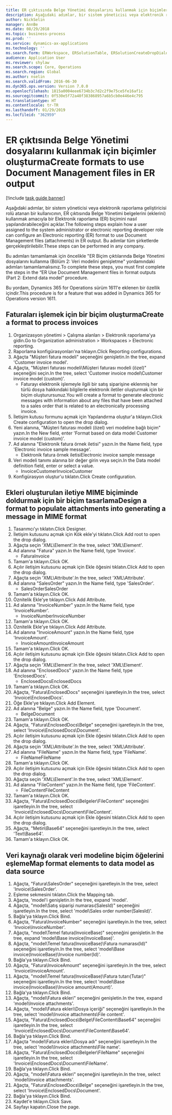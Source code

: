 ```yaml
---
title: ER çıktısında Belge Yönetimi dosyalarını kullanmak için biçimler oluşturma
description: Aşağıdaki adımlar, bir sistem yöneticisi veya elektronik raporlama geliştiricisi rolü atanan bir kullanıcının, ER çıktısında Belge Yönetimi belgelerini kullanmak amacıyla bir Elektronik raporlama biçimini nasıl yapılandırabileceğini açıklar.
author: NickSelin
manager: AnnBe
ms.date: 08/29/2018
ms.topic: business-process
ms.prod: ''
ms.service: dynamics-ax-applications
ms.technology: ''
ms.search.form: ERWorkspace, ERSolutionTable, ERSolutionCreateDropDialog, EROperationDesigner, ERComponentTypeDropDialog
audience: Application User
ms.reviewer: shylaw
ms.search.scope: Core, Operations
ms.search.region: Global
ms.author: nselin
ms.search.validFrom: 2016-06-30
ms.dyn365.ops.version: Version 7.0.0
ms.openlocfilehash: 1815a0004eee6734b3c7d2c2f9e75ce5fe16af1c
ms.sourcegitcommit: 0f530e5f72a40f383868957a6b5cb0e446e4c795
ms.translationtype: HT
ms.contentlocale: tr-TR
ms.lasthandoff: 01/29/2019
ms.locfileid: "362959"
---
```

# <a name="create-formats-to-use-document-management-files-in-er-output"></a><span data-ttu-id="7be05-103">ER çıktısında Belge Yönetimi dosyalarını kullanmak için biçimler oluşturma</span><span class="sxs-lookup"><span data-stu-id="7be05-103">Create formats to use Document Management files in ER output</span></span>

[!include [task guide banner](../../includes/task-guide-banner.md)]

<span data-ttu-id="7be05-104">Aşağıdaki adımlar, bir sistem yöneticisi veya elektronik raporlama geliştiricisi rolü atanan bir kullanıcının, ER çıktısında Belge Yönetimi belgelerini (eklerini) kullanmak amacıyla bir Elektronik raporlama (ER) biçimini nasıl yapılandırabileceğini açıklar.</span><span class="sxs-lookup"><span data-stu-id="7be05-104">The following steps explain how a user assigned to the system administrator or electronic reporting developer role can configure an Electronic reporting (ER) format to use Document Management files (attachments) in ER output.</span></span> <span data-ttu-id="7be05-105">Bu adımlar tüm şirketlerde gerçekleştirilebilir.</span><span class="sxs-lookup"><span data-stu-id="7be05-105">These steps can be performed in any company.</span></span>

<span data-ttu-id="7be05-106">Bu adımları tamamlamak için öncelikle "ER Biçim çıktılarında Belge Yönetimi dosyalarını kullanma (Bölüm 2: Veri modelini genişletme" yordamındaki adımları tamamlamalısınız.</span><span class="sxs-lookup"><span data-stu-id="7be05-106">To complete these steps, you must first complete the steps in the “ER Use Document Management files in format outputs (Part 2: Extend data model” procedure.</span></span>

<span data-ttu-id="7be05-107">Bu yordam, Dynamics 365 for Operations sürüm 1611'e eklenen bir özellik içindir.</span><span class="sxs-lookup"><span data-stu-id="7be05-107">This procedure is for a feature that was added in Dynamics 365 for Operations version 1611.</span></span>


## <a name="create-a-format-to-process-invoices"></a><span data-ttu-id="7be05-108">Faturaları işlemek için bir biçim oluşturma</span><span class="sxs-lookup"><span data-stu-id="7be05-108">Create a format to process invoices</span></span>
1. <span data-ttu-id="7be05-109">Organizasyon yönetimi > Çalışma alanları > Elektronik raporlama'ya gidin.</span><span class="sxs-lookup"><span data-stu-id="7be05-109">Go to Organization administration > Workspaces > Electronic reporting.</span></span>
2. <span data-ttu-id="7be05-110">Raporlama konfigürasyonları'na tıklayın.</span><span class="sxs-lookup"><span data-stu-id="7be05-110">Click Reporting configurations.</span></span>
3. <span data-ttu-id="7be05-111">Ağaçta "Müşteri fatura modeli" seçeneğini genişletin.</span><span class="sxs-lookup"><span data-stu-id="7be05-111">In the tree, expand 'Customer invoice model'.</span></span>
4. <span data-ttu-id="7be05-112">Ağaçta, "Müşteri faturası modeli\Müşteri faturası modeli (özel)" seçeneğini seçin.</span><span class="sxs-lookup"><span data-stu-id="7be05-112">In the tree, select 'Customer invoice model\Customer invoice model (custom)'.</span></span>
    * <span data-ttu-id="7be05-113">Faturayı elektronik işlemeyle ilgili bir satış siparişine eklenmiş her türlü dosya hakkındaki bilgilerle elektronik iletiler oluşturmak için bir biçim oluşturursunuz.</span><span class="sxs-lookup"><span data-stu-id="7be05-113">You will create a format to generate electronic messages with information about any files that have been attached to a sales order that is related to an electronically processing invoice.</span></span>  
5. <span data-ttu-id="7be05-114">İletişim kutusu formunu açmak için Yapılandırma oluştur'a tıklayın.</span><span class="sxs-lookup"><span data-stu-id="7be05-114">Click Create configuration to open the drop dialog.</span></span>
6. <span data-ttu-id="7be05-115">Yeni alanına, "Müşteri faturası modeli (özel) veri modeline bağlı biçim" yazın.</span><span class="sxs-lookup"><span data-stu-id="7be05-115">In the New field, enter 'Format based on data model Customer invoice model (custom)'.</span></span>
7. <span data-ttu-id="7be05-116">Ad alanına "Elektronik fatura örnek iletisi" yazın.</span><span class="sxs-lookup"><span data-stu-id="7be05-116">In the Name field, type 'Electronic invoice sample message'.</span></span>
    * <span data-ttu-id="7be05-117">Elektronik fatura örnek iletisi</span><span class="sxs-lookup"><span data-stu-id="7be05-117">Electronic invoice sample message</span></span>  
8. <span data-ttu-id="7be05-118">Veri modeli tanımı alanına bir değer girin veya seçin.</span><span class="sxs-lookup"><span data-stu-id="7be05-118">In the Data model definition field, enter or select a value.</span></span>
    * <span data-ttu-id="7be05-119">InvoiceCustomer</span><span class="sxs-lookup"><span data-stu-id="7be05-119">InvoiceCustomer</span></span>  
9. <span data-ttu-id="7be05-120">Konfigürasyon oluştur'u tıklatın.</span><span class="sxs-lookup"><span data-stu-id="7be05-120">Click Create configuration.</span></span>

## <a name="design-a-format-to-populate-attachments-into-generating-a-message-in-mime-format"></a><span data-ttu-id="7be05-121">Ekleri oluşturulan iletiye MIME biçiminde doldurmak için bir biçim tasarlama</span><span class="sxs-lookup"><span data-stu-id="7be05-121">Design a format to populate attachments into generating a message in MIME format</span></span>
1. <span data-ttu-id="7be05-122">Tasarımcı'yı tıklatın.</span><span class="sxs-lookup"><span data-stu-id="7be05-122">Click Designer.</span></span>
2. <span data-ttu-id="7be05-123">İletişim kutusunu açmak için Kök ekle'yi tıklatın.</span><span class="sxs-lookup"><span data-stu-id="7be05-123">Click Add root to open the drop dialog.</span></span>
3. <span data-ttu-id="7be05-124">Ağaçta seçin 'XML\Element'.</span><span class="sxs-lookup"><span data-stu-id="7be05-124">In the tree, select 'XML\Element'.</span></span>
4. <span data-ttu-id="7be05-125">Ad alanına "Fatura" yazın.</span><span class="sxs-lookup"><span data-stu-id="7be05-125">In the Name field, type 'Invoice'.</span></span>
    * <span data-ttu-id="7be05-126">Fatura</span><span class="sxs-lookup"><span data-stu-id="7be05-126">Invoice</span></span>  
5. <span data-ttu-id="7be05-127">Tamam'a tıklayın.</span><span class="sxs-lookup"><span data-stu-id="7be05-127">Click OK.</span></span>
6. <span data-ttu-id="7be05-128">Açılır iletişim kutusunu açmak için Ekle öğesini tıklatın.</span><span class="sxs-lookup"><span data-stu-id="7be05-128">Click Add to open the drop dialog.</span></span>
7. <span data-ttu-id="7be05-129">Ağaçta seçin 'XML\Attribute'.</span><span class="sxs-lookup"><span data-stu-id="7be05-129">In the tree, select 'XML\Attribute'.</span></span>
8. <span data-ttu-id="7be05-130">Ad alanına "SalesOrder" yazın.</span><span class="sxs-lookup"><span data-stu-id="7be05-130">In the Name field, type 'SalesOrder'.</span></span>
    * <span data-ttu-id="7be05-131">SalesOrder</span><span class="sxs-lookup"><span data-stu-id="7be05-131">SalesOrder</span></span>  
9. <span data-ttu-id="7be05-132">Tamam'a tıklayın.</span><span class="sxs-lookup"><span data-stu-id="7be05-132">Click OK.</span></span>
10. <span data-ttu-id="7be05-133">Öznitelik Ekle'ye tıklayın.</span><span class="sxs-lookup"><span data-stu-id="7be05-133">Click Add Attribute.</span></span>
11. <span data-ttu-id="7be05-134">Ad alanına "InvoiceNumber" yazın.</span><span class="sxs-lookup"><span data-stu-id="7be05-134">In the Name field, type 'InvoiceNumber'.</span></span>
    * <span data-ttu-id="7be05-135">InvoiceNumber</span><span class="sxs-lookup"><span data-stu-id="7be05-135">InvoiceNumber</span></span>  
12. <span data-ttu-id="7be05-136">Tamam'a tıklayın.</span><span class="sxs-lookup"><span data-stu-id="7be05-136">Click OK.</span></span>
13. <span data-ttu-id="7be05-137">Öznitelik Ekle'ye tıklayın.</span><span class="sxs-lookup"><span data-stu-id="7be05-137">Click Add Attribute.</span></span>
14. <span data-ttu-id="7be05-138">Ad alanına "InvoiceAmount" yazın.</span><span class="sxs-lookup"><span data-stu-id="7be05-138">In the Name field, type 'InvoiceAmount'.</span></span>
    * <span data-ttu-id="7be05-139">InvoiceAmount</span><span class="sxs-lookup"><span data-stu-id="7be05-139">InvoiceAmount</span></span>  
15. <span data-ttu-id="7be05-140">Tamam'a tıklayın.</span><span class="sxs-lookup"><span data-stu-id="7be05-140">Click OK.</span></span>
16. <span data-ttu-id="7be05-141">Açılır iletişim kutusunu açmak için Ekle öğesini tıklatın.</span><span class="sxs-lookup"><span data-stu-id="7be05-141">Click Add to open the drop dialog.</span></span>
17. <span data-ttu-id="7be05-142">Ağaçta seçin 'XML\Element'.</span><span class="sxs-lookup"><span data-stu-id="7be05-142">In the tree, select 'XML\Element'.</span></span>
18. <span data-ttu-id="7be05-143">Ad alanına "EnclosedDocs" yazın.</span><span class="sxs-lookup"><span data-stu-id="7be05-143">In the Name field, type 'EnclosedDocs'.</span></span>
    * <span data-ttu-id="7be05-144">EnclosedDocs</span><span class="sxs-lookup"><span data-stu-id="7be05-144">EnclosedDocs</span></span>  
19. <span data-ttu-id="7be05-145">Tamam'a tıklayın.</span><span class="sxs-lookup"><span data-stu-id="7be05-145">Click OK.</span></span>
20. <span data-ttu-id="7be05-146">Ağaçta, "Fatura\EnclosedDocs" seçeneğini işaretleyin.</span><span class="sxs-lookup"><span data-stu-id="7be05-146">In the tree, select 'Invoice\EnclosedDocs'.</span></span>
21. <span data-ttu-id="7be05-147">Öğe Ekle'ye tıklayın.</span><span class="sxs-lookup"><span data-stu-id="7be05-147">Click Add Element.</span></span>
22. <span data-ttu-id="7be05-148">Ad alanına "Belge" yazın.</span><span class="sxs-lookup"><span data-stu-id="7be05-148">In the Name field, type 'Document'.</span></span>
    * <span data-ttu-id="7be05-149">Belge</span><span class="sxs-lookup"><span data-stu-id="7be05-149">Document</span></span>  
23. <span data-ttu-id="7be05-150">Tamam'a tıklayın.</span><span class="sxs-lookup"><span data-stu-id="7be05-150">Click OK.</span></span>
24. <span data-ttu-id="7be05-151">Ağaçta, "Fatura\EnclosedDocs\Belge" seçeneğini işaretleyin.</span><span class="sxs-lookup"><span data-stu-id="7be05-151">In the tree, select 'Invoice\EnclosedDocs\Document'.</span></span>
25. <span data-ttu-id="7be05-152">Açılır iletişim kutusunu açmak için Ekle öğesini tıklatın.</span><span class="sxs-lookup"><span data-stu-id="7be05-152">Click Add to open the drop dialog.</span></span>
26. <span data-ttu-id="7be05-153">Ağaçta seçin 'XML\Attribute'.</span><span class="sxs-lookup"><span data-stu-id="7be05-153">In the tree, select 'XML\Attribute'.</span></span>
27. <span data-ttu-id="7be05-154">Ad alanına "FileName" yazın.</span><span class="sxs-lookup"><span data-stu-id="7be05-154">In the Name field, type 'FileName'.</span></span>
    * <span data-ttu-id="7be05-155">FileName</span><span class="sxs-lookup"><span data-stu-id="7be05-155">FileName</span></span>  
28. <span data-ttu-id="7be05-156">Tamam'a tıklayın.</span><span class="sxs-lookup"><span data-stu-id="7be05-156">Click OK.</span></span>
29. <span data-ttu-id="7be05-157">Açılır iletişim kutusunu açmak için Ekle öğesini tıklatın.</span><span class="sxs-lookup"><span data-stu-id="7be05-157">Click Add to open the drop dialog.</span></span>
30. <span data-ttu-id="7be05-158">Ağaçta seçin 'XML\Element'.</span><span class="sxs-lookup"><span data-stu-id="7be05-158">In the tree, select 'XML\Element'.</span></span>
31. <span data-ttu-id="7be05-159">Ad alanına "FileContent" yazın.</span><span class="sxs-lookup"><span data-stu-id="7be05-159">In the Name field, type 'FileContent'.</span></span>
    * <span data-ttu-id="7be05-160">FileContent</span><span class="sxs-lookup"><span data-stu-id="7be05-160">FileContent</span></span>  
32. <span data-ttu-id="7be05-161">Tamam'a tıklayın.</span><span class="sxs-lookup"><span data-stu-id="7be05-161">Click OK.</span></span>
33. <span data-ttu-id="7be05-162">Ağaçta, "Fatura\EnclosedDocs\Belgeler\FileContent" seçeneğini işaretleyin.</span><span class="sxs-lookup"><span data-stu-id="7be05-162">In the tree, select 'Invoice\EnclosedDocs\Document\FileContent'.</span></span>
34. <span data-ttu-id="7be05-163">Açılır iletişim kutusunu açmak için Ekle öğesini tıklatın.</span><span class="sxs-lookup"><span data-stu-id="7be05-163">Click Add to open the drop dialog.</span></span>
35. <span data-ttu-id="7be05-164">Ağaçta, "Metin\Base64" seçeneğini işaretleyin.</span><span class="sxs-lookup"><span data-stu-id="7be05-164">In the tree, select 'Text\Base64'.</span></span>
36. <span data-ttu-id="7be05-165">Tamam'a tıklayın.</span><span class="sxs-lookup"><span data-stu-id="7be05-165">Click OK.</span></span>

## <a name="map-format-elements-to-data-model-as-data-source"></a><span data-ttu-id="7be05-166">Veri kaynağı olarak veri modeline biçim öğelerini eşleme</span><span class="sxs-lookup"><span data-stu-id="7be05-166">Map format elements to data model as data source</span></span>
1. <span data-ttu-id="7be05-167">Ağaçta, "Fatura\SalesOrder" seçeneğini işaretleyin.</span><span class="sxs-lookup"><span data-stu-id="7be05-167">In the tree, select 'Invoice\SalesOrder'.</span></span>
2. <span data-ttu-id="7be05-168">Eşleme sekmesini tıklatın.</span><span class="sxs-lookup"><span data-stu-id="7be05-168">Click the Mapping tab.</span></span>
3. <span data-ttu-id="7be05-169">Ağaçta, 'model'i genişletin.</span><span class="sxs-lookup"><span data-stu-id="7be05-169">In the tree, expand 'model'.</span></span>
4. <span data-ttu-id="7be05-170">Ağaçta, "model\Satış siparişi numarası(SalesId)" seçeneğini işaretleyin.</span><span class="sxs-lookup"><span data-stu-id="7be05-170">In the tree, select 'model\Sales order number(SalesId)'.</span></span>
5. <span data-ttu-id="7be05-171">Bağla'ya tıklayın.</span><span class="sxs-lookup"><span data-stu-id="7be05-171">Click Bind.</span></span>
6. <span data-ttu-id="7be05-172">Ağaçta, "Fatura\InvoiceNumber" seçeneğini işaretleyin.</span><span class="sxs-lookup"><span data-stu-id="7be05-172">In the tree, select 'Invoice\InvoiceNumber'.</span></span>
7. <span data-ttu-id="7be05-173">Ağaçta, "model\Temel fatura(InvoiceBase)" seçeneğini genişletin.</span><span class="sxs-lookup"><span data-stu-id="7be05-173">In the tree, expand 'model\Base invoice(InvoiceBase)'.</span></span>
8. <span data-ttu-id="7be05-174">Ağaçta, "model\Temel fatura(InvoiceBase)\Fatura numarası(Id)" seçeneğini işaretleyin.</span><span class="sxs-lookup"><span data-stu-id="7be05-174">In the tree, select 'model\Base invoice(InvoiceBase)\Invoice number(Id)'.</span></span>
9. <span data-ttu-id="7be05-175">Bağla'ya tıklayın.</span><span class="sxs-lookup"><span data-stu-id="7be05-175">Click Bind.</span></span>
10. <span data-ttu-id="7be05-176">Ağaçta, "Fatura\InvoiceAmount" seçeneğini işaretleyin.</span><span class="sxs-lookup"><span data-stu-id="7be05-176">In the tree, select 'Invoice\InvoiceAmount'.</span></span>
11. <span data-ttu-id="7be05-177">Ağaçta, "model\Temel fatura(InvoiceBase)\Fatura tutarı(Tutar)" seçeneğini işaretleyin.</span><span class="sxs-lookup"><span data-stu-id="7be05-177">In the tree, select 'model\Base invoice(InvoiceBase)\Invoice amount(Amount)'.</span></span>
12. <span data-ttu-id="7be05-178">Bağla'ya tıklayın.</span><span class="sxs-lookup"><span data-stu-id="7be05-178">Click Bind.</span></span>
13. <span data-ttu-id="7be05-179">Ağaçta, "model\Fatura ekleri" seçeneğini genişletin.</span><span class="sxs-lookup"><span data-stu-id="7be05-179">In the tree, expand 'model\Invoice attachments'.</span></span>
14. <span data-ttu-id="7be05-180">Ağaçta, "model\Fatura ekleri\Dosya içeriği" seçeneğini işaretleyin.</span><span class="sxs-lookup"><span data-stu-id="7be05-180">In the tree, select 'model\Invoice attachments\File content'.</span></span>
15. <span data-ttu-id="7be05-181">Ağaçta, "Fatura\EnclosedDocs\Belge\FileContent\Base64" seçeneğini işaretleyin.</span><span class="sxs-lookup"><span data-stu-id="7be05-181">In the tree, select 'Invoice\EnclosedDocs\Document\FileContent\Base64'.</span></span>
16. <span data-ttu-id="7be05-182">Bağla'ya tıklayın.</span><span class="sxs-lookup"><span data-stu-id="7be05-182">Click Bind.</span></span>
17. <span data-ttu-id="7be05-183">Ağaçta "model\Fatura ekleri\Dosya adı" seçeneğini işaretleyin.</span><span class="sxs-lookup"><span data-stu-id="7be05-183">In the tree, select 'model\Invoice attachments\File name'.</span></span>
18. <span data-ttu-id="7be05-184">Ağaçta, "Fatura\EnclosedDocs\Belgeler\FileName" seçeneğini işaretleyin.</span><span class="sxs-lookup"><span data-stu-id="7be05-184">In the tree, select 'Invoice\EnclosedDocs\Document\FileName'.</span></span>
19. <span data-ttu-id="7be05-185">Bağla'ya tıklayın.</span><span class="sxs-lookup"><span data-stu-id="7be05-185">Click Bind.</span></span>
20. <span data-ttu-id="7be05-186">Ağaçta, "model\Fatura ekleri" seçeneğini işaretleyin.</span><span class="sxs-lookup"><span data-stu-id="7be05-186">In the tree, select 'model\Invoice attachments'.</span></span>
21. <span data-ttu-id="7be05-187">Ağaçta, "Fatura\EnclosedDocs\Belge" seçeneğini işaretleyin.</span><span class="sxs-lookup"><span data-stu-id="7be05-187">In the tree, select 'Invoice\EnclosedDocs\Document'.</span></span>
22. <span data-ttu-id="7be05-188">Bağla'ya tıklayın.</span><span class="sxs-lookup"><span data-stu-id="7be05-188">Click Bind.</span></span>
23. <span data-ttu-id="7be05-189">Kaydet'e tıklayın.</span><span class="sxs-lookup"><span data-stu-id="7be05-189">Click Save.</span></span>
24. <span data-ttu-id="7be05-190">Sayfayı kapatın.</span><span class="sxs-lookup"><span data-stu-id="7be05-190">Close the page.</span></span>

